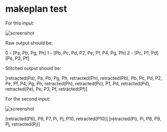 # makeplan test

For this input:

![screenshot](../images/makeplan_test.png)

Raw output should be:

0 - [Pa, Pb, Pg, Ph]
1 - [Pb, Pc, Pd, P2, Pe, Pf, P4, Pg, Ph]
2 - [Pc, P1, Pd] [Pe, P3, Pf]

Stitched output should be:

[retracted(Pa), Pa, Pb, Pg, Ph, retracted(Ph),
 retracted(Pb), Pb, Pc, Pd, P2, Pe, Pf, P4, Pg, Ph, retracted(Ph),
 retracted(Pc), P1, Pd, retracted(Pd), retracted(Pe), Pe, P3, Pf, retracted(Pf)]


For the second input:

![screenshot](../images/makeplan_test2.png)

[retracted(P6), P6, P7, Pi, Pj, P10, retracted(P10)]
[retracted(Pi), Pi, P8, P9, Pj, retracted(Pj)]

